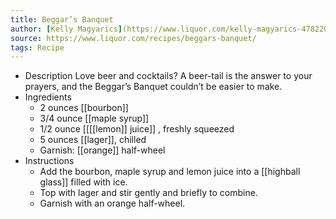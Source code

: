 ```yaml
---
title: Beggar’s Banquet
author: [Kelly Magyarics](https://www.liquor.com/kelly-magyarics-4782208)
source: https://www.liquor.com/recipes/beggars-banquet/
tags: Recipe
---
```


- Description
  Love beer and cocktails? A beer-tail is the answer to your prayers, and the Beggar’s Banquet couldn’t be easier to make.
- Ingredients
  * 2 ounces [[bourbon]] 
  * 3/4 ounce [[maple syrup]] 
  * 1/2 ounce [[[[lemon]] juice]] , freshly squeezed
  * 5 ounces [[lager]], chilled
  * Garnish: [[orange]] half-wheel
- Instructions
  * Add the bourbon, maple syrup and lemon juice into a [[highball glass]] filled with ice.
  * Top with lager and stir gently and briefly to combine.
  * Garnish with an orange half-wheel.